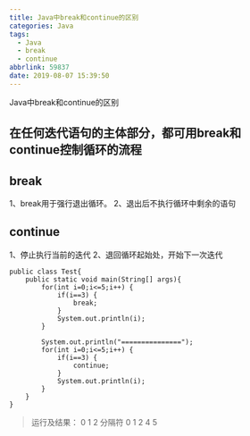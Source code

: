 ```yaml
---
title: Java中break和continue的区别
categories: Java
tags:
  - Java
  - break
  - continue
abbrlink: 59837
date: 2019-08-07 15:39:50
---
```

Java中break和continue的区别
<!--more-->
## 在任何迭代语句的主体部分，都可用break和continue控制循环的流程

## break
1、break用于强行退出循环。
2、退出后不执行循环中剩余的语句
## continue
1、停止执行当前的迭代
2、退回循环起始处，开始下一次迭代



```
public class Test{
    public static void main(String[] args){
    	for(int i=0;i<=5;i++) {
    		if(i==3) {
    			break;
    		}
    		System.out.println(i);
    	}
    	
    	System.out.println("===============");
    	for(int i=0;i<=5;i++) {
    		if(i==3) {
    			continue;
    		}
    		System.out.println(i);
    	}
    }
}
```

>运行及结果：
>0
>1
>2
>分隔符
>0
>1
>2
>4
>5
